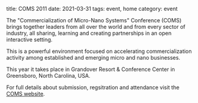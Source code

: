 title: COMS 2011
date: 2021-03-31
tags: event, home
category: event

The "Commercialization of Micro-Nano Systems" Conference (COMS) brings together leaders from all over the world and from every sector of industry, all sharing, learning and creating partnerships in an open interactive setting.
<!--break-->
This is a powerful environment focused on accelerating commercialization activity among established and emerging micro and nano businesses.  
  
This year it takes place in Grandover Resort & Conference Center in Greensboro, North Carolina, USA. 

For full details about submission, regsitration and attendance visit the [COMS website](http://www.mancef.org/COMS2011).